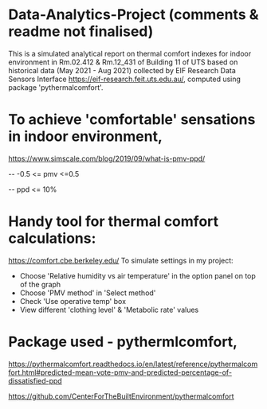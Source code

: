 # Data-Analytics-Project (comments & readme not finalised)
This is a simulated analytical report on thermal comfort indexes for indoor environment in Rm.02.412 & Rm.12_431 of Building 11 of UTS based on historical data (May 2021 - Aug 2021) collected by EIF Research Data Sensors Interface https://eif-research.feit.uts.edu.au/, computed using package 'pythermalcomfort'.

# To achieve 'comfortable' sensations in indoor environment,
https://www.simscale.com/blog/2019/09/what-is-pmv-ppd/

 -- -0.5 <= pmv <=0.5

 -- ppd <= 10%

# Handy tool for thermal comfort calculations: 
https://comfort.cbe.berkeley.edu/
To simulate settings in my project:
 - Choose 'Relative humidity vs air temperature' in the option panel on top of the graph
 - Choose 'PMV method' in 'Select method'
 - Check 'Use operative temp' box
 - View different 'clothing level' & 'Metabolic rate' values

# Package used - pythermlcomfort, 
https://pythermalcomfort.readthedocs.io/en/latest/reference/pythermalcomfort.html#predicted-mean-vote-pmv-and-predicted-percentage-of-dissatisfied-ppd

https://github.com/CenterForTheBuiltEnvironment/pythermalcomfort
